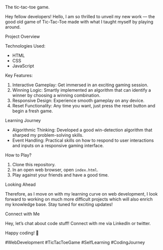 The tic-tac-toe game.

Hey fellow developers! Hello, I am so thrilled to unveil my new work — the good old game of Tic-Tac-Toe made with what I taught myself by playing around.

Project Overview

Technologies Used:
- HTML
- CSS
- JavaScript

Key Features:
1. Interactive Gameplay: Get immersed in an exciting gaming session.
2. Winning Logic: Smartly implemented an algorithm that can identify a winner by choosing a winning combination.
3. Responsive Design: Experience smooth gameplay on any device.
4. Reset Functionality: Any time you want, just press the reset button and begin a fresh game.

Learning Journey

- Algorithmic Thinking: Developed a good win-detection algorithm that sharped my problem-solving skills.
- Event Handling: Practical skills on how to respond to user interactions and inputs on a responsive gaming interface.

 How to Play?

1. Clone this repository.
2. In an open web browser, open `index.html`.
3. Play against your friends and have a good time.

Looking Ahead

Therefore, as I move on with my learning curve on web development, I look forward to working on much more difficult projects which will also enrich my knowledge base. Stay tuned for exciting updates!

Connect with Me

Hey, let’s chat about code stuff! Connect with me via LinkedIn or twitter.

Happy coding! 🚀

#WebDevelopment #TicTacToeGame #SelfLearning #CodingJourney

